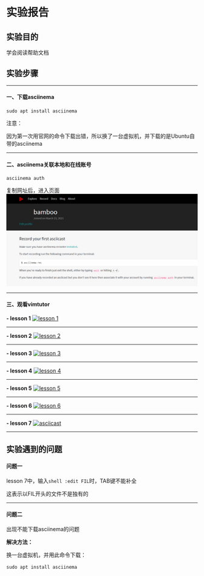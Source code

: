 # 实验报告

## 实验目的

学会阅读帮助文档

## 实验步骤

---

#### 一、下载asciinema

```shell
sudo apt install asciinema
```

注意：

因为第一次用官网的命令下载出错，所以换了一台虚拟机，并下载的是Ubuntu自带的asciinema

---

#### 二、asciinema关联本地和在线账号

```shell
asciinema auth
```

复制网址后，进入页面
![](img/成功登录.png)

---

#### 三、观看vimtutor

**- lesson 1**
[![lesson 1](https://asciinema.org/a/1PAzvG9p1TJJoGYb1zQFIby9z.svg)](https://asciinema.org/a/1PAzvG9p1TJJoGYb1zQFIby9z)

---

**- lesson 2**
[![lesson 2](https://asciinema.org/a/VQBtQEw8jZjOa11sPvUpuVjis.svg)](https://asciinema.org/a/VQBtQEw8jZjOa11sPvUpuVjis)

---

**- lesson 3**
[![lesson 3](https://asciinema.org/a/UnjKIrCBToNfAaIKLU3R4PoXQ.svg)](https://asciinema.org/a/UnjKIrCBToNfAaIKLU3R4PoXQ)

---

**- lesson 4**
[![lesson 4](https://asciinema.org/a/tvqdiO12uXWXSoA5YlKATJMj5.svg)](https://asciinema.org/a/tvqdiO12uXWXSoA5YlKATJMj5)

---

**- lesson 5**
[![lesson 5](https://asciinema.org/a/8NWSJClNwCqvs6Q9wCgjTbu7K.svg)](https://asciinema.org/a/8NWSJClNwCqvs6Q9wCgjTbu7K)

---

**- lesson 6**
[![lesson 6](https://asciinema.org/a/GhMbVEU26ZJ0wlfFrafmEkg37.svg)](https://asciinema.org/a/GhMbVEU26ZJ0wlfFrafmEkg37)

---

**- lesson 7**
[![asciicast](https://asciinema.org/a/vZraytYoNP5ieOozGcYJ3GmpR.svg)](https://asciinema.org/a/vZraytYoNP5ieOozGcYJ3GmpR)

---

## 实验遇到的问题

#### 问题一

lesson 7中，输入```shell
:edit FIL```时，TAB键不能补全

这表示以FIL开头的文件不是独有的

---

#### 问题二

出现不能下载asciinema的问题

**解决方法：**

换一台虚拟机，并用此命令下载：

```shell
sudo apt install asciinema
```